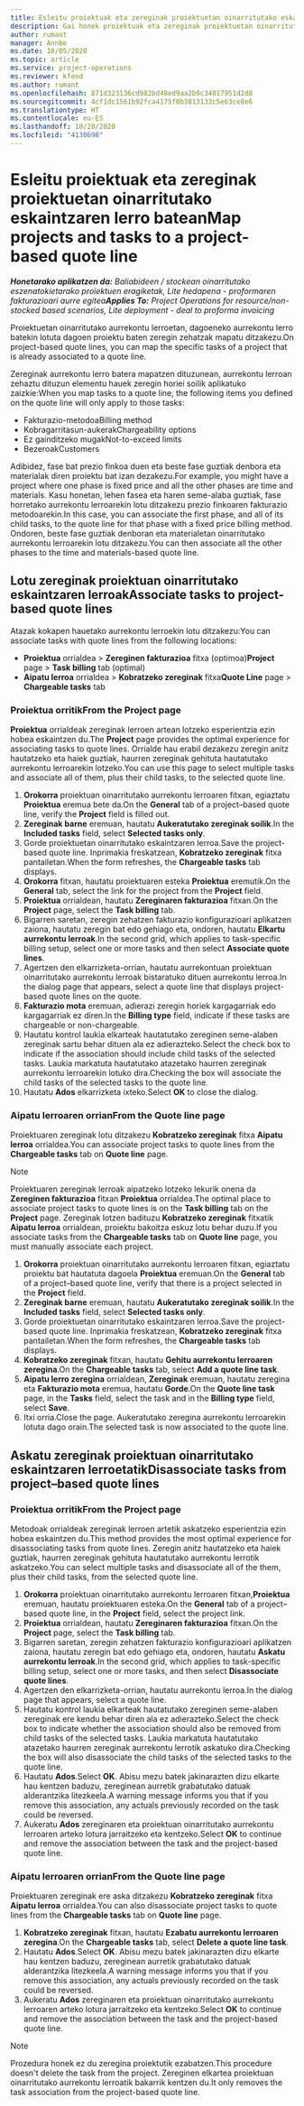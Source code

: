 ```yaml
---
title: Esleitu proiektuak eta zereginak proiektuetan oinarritutako eskaintzaren lerro batean
description: Gai honek proiektuak eta zereginak proiektuetan oinarritutako ataza lerro batera mapatzeko moduari buruzko informazioa eskaintzen du.
author: rumant
manager: Annbe
ms.date: 10/05/2020
ms.topic: article
ms.service: project-operations
ms.reviewer: kfend
ms.author: rumant
ms.openlocfilehash: 871d323136cd982bd48ed9aa2b9c34017951d2d8
ms.sourcegitcommit: 4cf1dc1561b92fca4175f0b3813133c5e63ce8e6
ms.translationtype: HT
ms.contentlocale: eu-ES
ms.lasthandoff: 10/28/2020
ms.locfileid: "4130698"
---
```

# <a name="map-projects-and-tasks-to-a-project-based-quote-line"></a><span data-ttu-id="49d44-103">Esleitu proiektuak eta zereginak proiektuetan oinarritutako eskaintzaren lerro batean</span><span class="sxs-lookup"><span data-stu-id="49d44-103">Map projects and tasks to a project-based quote line</span></span>

<span data-ttu-id="49d44-104">_**Honetarako aplikatzen da:** Baliabideen / stockean oinarritutako eszenatokietarako proiektuen eragiketak, Lite hedapena - proformaren fakturazioari aurre egitea_</span><span class="sxs-lookup"><span data-stu-id="49d44-104">_**Applies To:** Project Operations for resource/non-stocked based scenarios, Lite deployment - deal to proforma invoicing_</span></span>

<span data-ttu-id="49d44-105">Proiektuetan oinarritutako aurrekontu lerroetan, dagoeneko aurrekontu lerro batekin lotuta dagoen proiektu baten zeregin zehatzak mapatu ditzakezu.</span><span class="sxs-lookup"><span data-stu-id="49d44-105">On project-based quote lines, you can map the specific tasks of a project that is already associated to a quote line.</span></span>

<span data-ttu-id="49d44-106">Zereginak aurrekontu lerro batera mapatzen dituzunean, aurrekontu lerroan zehaztu dituzun elementu hauek zeregin horiei soilik aplikatuko zaizkie:</span><span class="sxs-lookup"><span data-stu-id="49d44-106">When you map tasks to a quote line, the following items you defined on the quote line will only apply to those tasks:</span></span>

- <span data-ttu-id="49d44-107">Fakturazio-metodoa</span><span class="sxs-lookup"><span data-stu-id="49d44-107">Billing method</span></span>
- <span data-ttu-id="49d44-108">Kobragarritasun-aukerak</span><span class="sxs-lookup"><span data-stu-id="49d44-108">Chargeability options</span></span>
- <span data-ttu-id="49d44-109">Ez gainditzeko mugak</span><span class="sxs-lookup"><span data-stu-id="49d44-109">Not-to-exceed limits</span></span>
- <span data-ttu-id="49d44-110">Bezeroak</span><span class="sxs-lookup"><span data-stu-id="49d44-110">Customers</span></span>

<span data-ttu-id="49d44-111">Adibidez, fase bat prezio finkoa duen eta beste fase guztiak denbora eta materialak diren proiektu bat izan dezakezu.</span><span class="sxs-lookup"><span data-stu-id="49d44-111">For example, you might have a project where one phase is fixed price and all the other phases are time and materials.</span></span> <span data-ttu-id="49d44-112">Kasu honetan, lehen fasea eta haren seme-alaba guztiak, fase horretako aurrekontu lerroarekin lotu ditzakezu prezio finkoaren fakturazio metodoarekin.</span><span class="sxs-lookup"><span data-stu-id="49d44-112">In this case, you can associate the first phase, and all of its child tasks, to the quote line for that phase with a fixed price billing method.</span></span> <span data-ttu-id="49d44-113">Ondoren, beste fase guztiak denboran eta materialetan oinarritutako aurrekontu lerroarekin lotu ditzakezu.</span><span class="sxs-lookup"><span data-stu-id="49d44-113">You can then associate all the other phases to the time and materials-based quote line.</span></span>

## <a name="associate-tasks-to-project-based-quote-lines"></a><span data-ttu-id="49d44-114">Lotu zereginak proiektuan oinarritutako eskaintzaren lerroak</span><span class="sxs-lookup"><span data-stu-id="49d44-114">Associate tasks to project-based quote lines</span></span>

<span data-ttu-id="49d44-115">Atazak kokapen hauetako aurrekontu lerroekin lotu ditzakezu:</span><span class="sxs-lookup"><span data-stu-id="49d44-115">You can associate tasks with quote lines from the following locations:</span></span>

- <span data-ttu-id="49d44-116">**Proiektua** orrialdea > **Zereginen fakturazioa** fitxa (optimoa)</span><span class="sxs-lookup"><span data-stu-id="49d44-116">**Project** page > **Task billing** tab (optimal)</span></span>
- <span data-ttu-id="49d44-117">**Aipatu lerroa** orrialdea > **Kobratzeko zereginak** fitxa</span><span class="sxs-lookup"><span data-stu-id="49d44-117">**Quote Line** page > **Chargeable tasks** tab</span></span> 

### <a name="from-the-project-page"></a><span data-ttu-id="49d44-118">Proiektua orritik</span><span class="sxs-lookup"><span data-stu-id="49d44-118">From the Project page</span></span>

<span data-ttu-id="49d44-119">**Proiektua** orrialdeak zereginak lerroen artean lotzeko esperientzia ezin hobea eskaintzen du.</span><span class="sxs-lookup"><span data-stu-id="49d44-119">The **Project** page provides the optimal experience for associating tasks to quote lines.</span></span> <span data-ttu-id="49d44-120">Orrialde hau erabil dezakezu zeregin anitz hautatzeko eta haiek guztiak, haurren zereginak gehituta hautatutako aurrekontu lerroarekin lotzeko.</span><span class="sxs-lookup"><span data-stu-id="49d44-120">You can use this page to select multiple tasks and associate all of them, plus their child tasks, to the selected quote line.</span></span>

1. <span data-ttu-id="49d44-121">**Orokorra** proiektuan oinarritutako aurrekontu lerroaren fitxan, egiaztatu **Proiektua** eremua bete da.</span><span class="sxs-lookup"><span data-stu-id="49d44-121">On the **General** tab of a project–based quote line, verify the **Project** field is filled out.</span></span>
2. <span data-ttu-id="49d44-122">**Zereginak barne** eremuan, hautatu **Aukeratutako zereginak soilik**.</span><span class="sxs-lookup"><span data-stu-id="49d44-122">In the **Included tasks** field, select **Selected tasks only**.</span></span>
3. <span data-ttu-id="49d44-123">Gorde proiektuetan oinarritutako eskaintzaren lerroa.</span><span class="sxs-lookup"><span data-stu-id="49d44-123">Save the project-based quote line.</span></span> <span data-ttu-id="49d44-124">Inprimakia freskatzean, **Kobratzeko zereginak** fitxa pantailetan.</span><span class="sxs-lookup"><span data-stu-id="49d44-124">When the form refreshes, the **Chargeable tasks** tab displays.</span></span>
4. <span data-ttu-id="49d44-125">**Orokorra** fitxan, hautatu proiektuaren esteka **Proiektua** eremutik.</span><span class="sxs-lookup"><span data-stu-id="49d44-125">On the **General** tab, select the link for the project from the **Project** field.</span></span>
5. <span data-ttu-id="49d44-126">**Proiektua** orrialdean, hautatu **Zereginaren fakturazioa** fitxan.</span><span class="sxs-lookup"><span data-stu-id="49d44-126">On the **Project** page, select the **Task billing** tab.</span></span>
6. <span data-ttu-id="49d44-127">Bigarren saretan, zeregin zehatzen fakturazio konfigurazioari aplikatzen zaiona, hautatu zeregin bat edo gehiago eta, ondoren, hautatu **Elkartu aurrekontu lerroak**.</span><span class="sxs-lookup"><span data-stu-id="49d44-127">In the second grid, which applies to task-specific billing setup, select one or more tasks and then select **Associate quote lines**.</span></span>
7. <span data-ttu-id="49d44-128">Agertzen den elkarrizketa-orrian, hautatu aurrekontuan proiektuan oinarritutako aurrekontu lerroak bistaratuko dituen aurrekontu lerroa.</span><span class="sxs-lookup"><span data-stu-id="49d44-128">In the dialog page that appears, select a quote line that displays project-based quote lines on the quote.</span></span>
8. <span data-ttu-id="49d44-129">**Fakturazio mota** eremuan, adierazi zeregin horiek kargagarriak edo kargagarriak ez diren.</span><span class="sxs-lookup"><span data-stu-id="49d44-129">In the **Billing type** field, indicate if these tasks are chargeable or non-chargeable.</span></span>
9. <span data-ttu-id="49d44-130">Hautatu kontrol laukia elkarteak hautatutako zereginen seme-alaben zereginak sartu behar dituen ala ez adierazteko.</span><span class="sxs-lookup"><span data-stu-id="49d44-130">Select the check box to indicate if the association should include child tasks of the selected tasks.</span></span> <span data-ttu-id="49d44-131">Laukia markatuta hautatutako atazetako haurren zereginak aurrekontu lerroarekin lotuko dira.</span><span class="sxs-lookup"><span data-stu-id="49d44-131">Checking the box will associate the child tasks of the selected tasks to the quote line.</span></span>
10. <span data-ttu-id="49d44-132">Hautatu **Ados** elkarrizketa ixteko.</span><span class="sxs-lookup"><span data-stu-id="49d44-132">Select **OK** to close the dialog.</span></span>

### <a name="from-the-quote-line-page"></a><span data-ttu-id="49d44-133">Aipatu lerroaren orrian</span><span class="sxs-lookup"><span data-stu-id="49d44-133">From the Quote line page</span></span>

<span data-ttu-id="49d44-134">Proiektuaren zereginak lotu ditzakezu **Kobratzeko zereginak** fitxa **Aipatu lerroa** orrialdea.</span><span class="sxs-lookup"><span data-stu-id="49d44-134">You can associate project tasks to quote lines from the **Chargeable tasks** tab on **Quote line** page.</span></span>

>[!NOTE]
><span data-ttu-id="49d44-135">Proiektuaren zereginak lerroak aipatzeko lotzeko lekurik onena da **Zereginen fakturazioa** fitxan **Proiektua** orrialdea.</span><span class="sxs-lookup"><span data-stu-id="49d44-135">The optimal place to associate project tasks to quote lines is on the **Task billing** tab on the **Project** page.</span></span> <span data-ttu-id="49d44-136">Zereginak lotzen badituzu **Kobratzeko zereginak** fitxatik **Aipatu lerroa** orrialdean, proiektu bakoitza eskuz lotu behar duzu.</span><span class="sxs-lookup"><span data-stu-id="49d44-136">If you associate tasks from the **Chargeable tasks** tab on **Quote line** page, you must manually associate each project.</span></span>

1. <span data-ttu-id="49d44-137">**Orokorra** proiektuan oinarritutako aurrekontu lerroaren fitxan, egiaztatu proiektu bat hautatuta dagoela **Proiektua** eremuan.</span><span class="sxs-lookup"><span data-stu-id="49d44-137">On the **General** tab of a project–based quote line, verify that there is a project selected in the **Project** field.</span></span>
2. <span data-ttu-id="49d44-138">**Zereginak barne** eremuan, hautatu **Aukeratutako zereginak soilik**.</span><span class="sxs-lookup"><span data-stu-id="49d44-138">In the **Included tasks** field, select **Selected tasks only**.</span></span>
3. <span data-ttu-id="49d44-139">Gorde proiektuetan oinarritutako eskaintzaren lerroa.</span><span class="sxs-lookup"><span data-stu-id="49d44-139">Save the project-based quote line.</span></span> <span data-ttu-id="49d44-140">Inprimakia freskatzean, **Kobratzeko zereginak** fitxa pantailetan.</span><span class="sxs-lookup"><span data-stu-id="49d44-140">When the form refreshes, the **Chargeable tasks** tab displays.</span></span>
4. <span data-ttu-id="49d44-141">**Kobratzeko zereginak** fitxan, hautatu **Gehitu aurrekontu lerroaren zeregina**.</span><span class="sxs-lookup"><span data-stu-id="49d44-141">On the **Chargeable tasks** tab, select **Add a quote line task**.</span></span>
5. <span data-ttu-id="49d44-142">**Aipatu lerro zeregina** orrialdean, **Zereginak** eremuan, hautatu zeregina eta **Fakturazio mota** eremua, hautatu **Gorde**.</span><span class="sxs-lookup"><span data-stu-id="49d44-142">On the **Quote line task** page, in the **Tasks** field, select the task and in the **Billing type** field, select **Save**.</span></span> 
6. <span data-ttu-id="49d44-143">Itxi orria.</span><span class="sxs-lookup"><span data-stu-id="49d44-143">Close the page.</span></span> <span data-ttu-id="49d44-144">Aukeratutako zeregina aurrekontu lerroarekin lotuta dago orain.</span><span class="sxs-lookup"><span data-stu-id="49d44-144">The selected task is now associated to the quote line.</span></span>

## <a name="disassociate-tasks-from-projectbased-quote-lines"></a><span data-ttu-id="49d44-145">Askatu zereginak proiektuan oinarritutako eskaintzaren lerroetatik</span><span class="sxs-lookup"><span data-stu-id="49d44-145">Disassociate tasks from project–based quote lines</span></span>

### <a name="from-the-project-page"></a><span data-ttu-id="49d44-146">Proiektua orritik</span><span class="sxs-lookup"><span data-stu-id="49d44-146">From the Project page</span></span>

<span data-ttu-id="49d44-147">Metodoak orrialdeak zereginak lerroen artetik askatzeko esperientzia ezin hobea eskaintzen du.</span><span class="sxs-lookup"><span data-stu-id="49d44-147">This method provides the most optimal experience for disassociating tasks from quote lines.</span></span> <span data-ttu-id="49d44-148">Zeregin anitz hautatzeko eta haiek guztiak, haurren zereginak gehituta hautatutako aurrekontu lerrotik askatzeko.</span><span class="sxs-lookup"><span data-stu-id="49d44-148">You can select multiple tasks and disassociate all of the them, plus their child tasks, from the selected quote line.</span></span>

1. <span data-ttu-id="49d44-149">**Orokorra** proiektuan oinarritutako aurrekontu lerroaren fitxan,**Proiektua** eremuan, hautatu proiektuaren esteka.</span><span class="sxs-lookup"><span data-stu-id="49d44-149">On the **General** tab of a project–based quote line, in the **Project** field, select the project link.</span></span>
2. <span data-ttu-id="49d44-150">**Proiektua** orrialdean, hautatu **Zereginaren fakturazioa** fitxan.</span><span class="sxs-lookup"><span data-stu-id="49d44-150">On the **Project** page, select the **Task billing** tab.</span></span>
3. <span data-ttu-id="49d44-151">Bigarren saretan, zeregin zehatzen fakturazio konfigurazioari aplikatzen zaiona, hautatu zeregin bat edo gehiago eta, ondoren, hautatu **Askatu aurrekontu lerroak**.</span><span class="sxs-lookup"><span data-stu-id="49d44-151">In the second grid, which applies to task-specific billing setup, select one or more tasks, and then select **Disassociate quote lines**.</span></span>
4. <span data-ttu-id="49d44-152">Agertzen den elkarrizketa-orrian, hautatu aurrekontu lerroa.</span><span class="sxs-lookup"><span data-stu-id="49d44-152">In the dialog page that appears, select a quote line.</span></span>
5. <span data-ttu-id="49d44-153">Hautatu kontrol laukia elkarteak hautatutako zereginen seme-alaben zereginak ere kendu behar diren ala ez adierazteko.</span><span class="sxs-lookup"><span data-stu-id="49d44-153">Select the check box to indicate whether the association should also be removed from child tasks of the selected tasks.</span></span> <span data-ttu-id="49d44-154">Laukia markatuta hautatutako atazetako haurren zereginak aurrekontu lerrotik askatuko dira.</span><span class="sxs-lookup"><span data-stu-id="49d44-154">Checking the box will also disassociate the child tasks of the selected tasks to the quote line.</span></span>
6. <span data-ttu-id="49d44-155">Hautatu **Ados**.</span><span class="sxs-lookup"><span data-stu-id="49d44-155">Select **OK**.</span></span> <span data-ttu-id="49d44-156">Abisu mezu batek jakinarazten dizu elkarte hau kentzen baduzu, zereginean aurretik grabatutako datuak alderantzika litezkeela.</span><span class="sxs-lookup"><span data-stu-id="49d44-156">A warning message informs you that if you remove this association, any actuals previously recorded on the task could be reversed.</span></span> 
7. <span data-ttu-id="49d44-157">Aukeratu **Ados** zereginaren eta proiektuan oinarritutako aurrekontu lerroaren arteko lotura jarraitzeko eta kentzeko.</span><span class="sxs-lookup"><span data-stu-id="49d44-157">Select **OK** to continue and remove the association between the task and the project-based quote line.</span></span>

### <a name="from-the-quote-line-page"></a><span data-ttu-id="49d44-158">Aipatu lerroaren orrian</span><span class="sxs-lookup"><span data-stu-id="49d44-158">From the Quote line page</span></span>

<span data-ttu-id="49d44-159">Proiektuaren zereginak ere aska ditzakezu **Kobratzeko zereginak** fitxa **Aipatu lerroa** orrialdea.</span><span class="sxs-lookup"><span data-stu-id="49d44-159">You can also disassociate project tasks to quote lines from the **Chargeable tasks** tab on **Quote line** page.</span></span>

1. <span data-ttu-id="49d44-160">**Kobratzeko zereginak** fitxan, hautatu **Ezabatu aurrekontu lerroaren zeregina**.</span><span class="sxs-lookup"><span data-stu-id="49d44-160">On the **Chargeable tasks** tab, select **Delete a quote line task**.</span></span>
2. <span data-ttu-id="49d44-161">Hautatu **Ados**.</span><span class="sxs-lookup"><span data-stu-id="49d44-161">Select **OK**.</span></span> <span data-ttu-id="49d44-162">Abisu mezu batek jakinarazten dizu elkarte hau kentzen baduzu, zereginean aurretik grabatutako datuak alderantzika litezkeela.</span><span class="sxs-lookup"><span data-stu-id="49d44-162">A warning message informs you that if you remove this association, any actuals previously recorded on the task could be reversed.</span></span> 
3. <span data-ttu-id="49d44-163">Aukeratu **Ados** zereginaren eta proiektuan oinarritutako aurrekontu lerroaren arteko lotura jarraitzeko eta kentzeko.</span><span class="sxs-lookup"><span data-stu-id="49d44-163">Select **OK** to continue and remove the association between the task and the project-based quote line.</span></span>

>[!NOTE]
> <span data-ttu-id="49d44-164">Prozedura honek ez du zeregina proiektutik ezabatzen.</span><span class="sxs-lookup"><span data-stu-id="49d44-164">This procedure doesn't delete the task from the project.</span></span> <span data-ttu-id="49d44-165">Zereginen elkartea proiektuan oinarritutako aurrekontu lerroatik bakarrik kentzen du.</span><span class="sxs-lookup"><span data-stu-id="49d44-165">It only removes the task association from the project-based quote line.</span></span>
